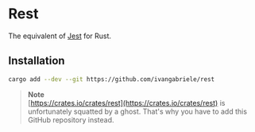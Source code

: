 # Rest

The equivalent of [Jest](https://jestjs.io) for Rust.

## Installation

```sh
cargo add --dev --git https://github.com/ivangabriele/rest
```

> **Note**<br>
> [https://crates.io/crates/rest](https://crates.io/crates/rest) is unfortunately squatted by a ghost.
> That's why you have to add this GitHub repository instead.
